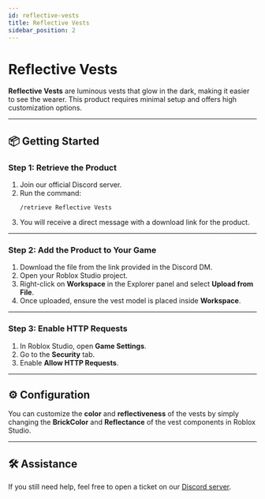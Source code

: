 ```yaml
---
id: reflective-vests
title: Reflective Vests
sidebar_position: 2
---
```


# Reflective Vests

**Reflective Vests** are luminous vests that glow in the dark, making it easier to see the wearer. This product requires minimal setup and offers high customization options.

---

## 📦 Getting Started

### Step 1: Retrieve the Product

1. Join our official Discord server.
2. Run the command:  
   ```
   /retrieve Reflective Vests
   ```
3. You will receive a direct message with a download link for the product.

---

### Step 2: Add the Product to Your Game

1. Download the file from the link provided in the Discord DM.
2. Open your Roblox Studio project.
3. Right-click on **Workspace** in the Explorer panel and select **Upload from File**.
4. Once uploaded, ensure the vest model is placed inside **Workspace**.

---

### Step 3: Enable HTTP Requests

1. In Roblox Studio, open **Game Settings**.
2. Go to the **Security** tab.
3. Enable **Allow HTTP Requests**.

---

## ⚙️ Configuration

You can customize the **color** and **reflectiveness** of the vests by simply changing the **BrickColor** and **Reflectance** of the vest components in Roblox Studio.

---

## 🛠️ Assistance

If you still need help, feel free to open a ticket on our [Discord server](https://example.com).